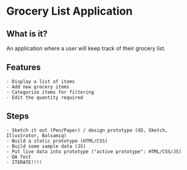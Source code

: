 # Grocery List Application

## What is it?
An application where a user will keep track of their grocery list.

## Features
    - Display a list of items
    - Add new grocery items
    - Categorize items for filtering
    - Edit the quantity required

## Steps
    - Sketch it out (Pen/Paper) / design prototype (XD, Sketch, Illustrator, Balsamiq)
    - Build a static prototype (HTML/CSS)
    - Build some sample data (JS)
    - Put live data into prototype ("active prototype": HTML/CSS/JS)
    - QA Test
    - ITERATE!!!!